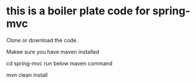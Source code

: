 # this is a boiler plate code for spring-mvc

Clone or download the code.

Makee sure you have maven installed 

cd spring-mvc
run below maven command

mvn clean install
